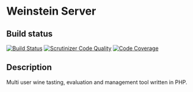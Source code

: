 # Weinstein Server

## Build status

[![Build Status](https://travis-ci.org/ChristophWurst/weinstein_server.svg?branch=master)](https://travis-ci.org/ChristophWurst/weinstein_server)
[![Scrutinizer Code Quality](https://scrutinizer-ci.com/g/ChristophWurst/weinstein_server/badges/quality-score.png?b=master)](https://scrutinizer-ci.com/g/ChristophWurst/weinstein_server/?branch=master)
[![Code Coverage](https://scrutinizer-ci.com/g/ChristophWurst/weinstein_server/badges/coverage.png?b=master)](https://scrutinizer-ci.com/g/ChristophWurst/weinstein_server/?branch=master)

## Description

Multi user wine tasting, evaluation and management tool written in PHP.
